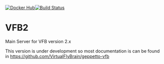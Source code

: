 [![Docker Hub](https://www.shippable.com/assets/images/logos/docker-hub.jpg)](https://hub.docker.com/r/virtualflybrain/vfb2/)[![Build Status](https://travis-ci.org/VirtualFlyBrain/VFB2.svg?branch=master)](https://travis-ci.org/VirtualFlyBrain/VFB2)

# VFB2

Main Server for VFB version 2.x

This version is under development so most documentation is can be found in https://github.com/VirtualFlyBrain/geppetto-vfb

